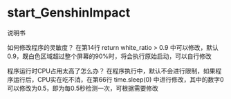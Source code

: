 # start_GenshinImpact
说明书

如何修改程序的灵敏度？
在第14行 return white_ratio > 0.9 中可以修改，默认0.9，既白色区域超过整个屏幕的90%时，将会执行原始启动，可以自行修改

程序运行时CPU占用太高了怎么办？
在程序执行中，默认不会进行限制，如果程序运行后，CPU实在吃不消，在第66行 time.sleep(0) 中进行修改，其中的数字0可以修改为0.5，即为每0.5秒检测一次，可根据需要修改

